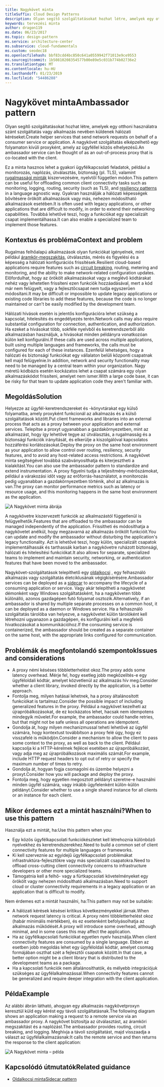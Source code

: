 ```yaml
---
title: Nagykövet minta
titleSuffix: Cloud Design Patterns
description: Olyan segítő szolgáltatásokat hozhat létre, amelyek egy otthoni használatra szánt szolgáltatás vagy alkalmazás nevében küldenek hálózati kéréseket.
keywords: tervezési minta
author: dragon119
ms.date: 06/23/2017
ms.topic: design-pattern
ms.service: architecture-center
ms.subservice: cloud-fundamentals
ms.custom: seodec18
ms.openlocfilehash: bbf83cdd4bc850c641a0559942f71013e9ce9553
ms.sourcegitcommit: 1b50810208354577b00e89e5c031b774b02736e2
ms.translationtype: MT
ms.contentlocale: hu-HU
ms.lasthandoff: 01/23/2019
ms.locfileid: "54486288"
---
```

# <a name="ambassador-pattern"></a><span data-ttu-id="e4fc0-104">Nagykövet minta</span><span class="sxs-lookup"><span data-stu-id="e4fc0-104">Ambassador pattern</span></span>

<span data-ttu-id="e4fc0-105">Olyan segítő szolgáltatásokat hozhat létre, amelyek egy otthoni használatra szánt szolgáltatás vagy alkalmazás nevében küldenek hálózati kéréseket.</span><span class="sxs-lookup"><span data-stu-id="e4fc0-105">Create helper services that send network requests on behalf of a consumer service or application.</span></span> <span data-ttu-id="e4fc0-106">A nagykövet szolgáltatás elképzelhető egy folyamaton kívüli proxyként, amely az ügyféllel közös elhelyezésű.</span><span class="sxs-lookup"><span data-stu-id="e4fc0-106">An ambassador service can be thought of as an out-of-process proxy that is co-located with the client.</span></span>

<span data-ttu-id="e4fc0-107">Ez a minta hasznos lehet a gyakori ügyfélkapcsolati feladatok, például a monitorozás, naplózás, útválasztás, biztonság (pl. TLS), valamint [rugalmassági minták][resiliency-patterns] kiszervezésére, nyelvtől független módon.</span><span class="sxs-lookup"><span data-stu-id="e4fc0-107">This pattern can be useful for offloading common client connectivity tasks such as monitoring, logging, routing, security (such as TLS), and [resiliency patterns][resiliency-patterns] in a language agnostic way.</span></span> <span data-ttu-id="e4fc0-108">Gyakran használják a hálózati képességek bővítésére örökölt alkalmazások vagy más, nehezen módosítható alkalmazások esetében.</span><span class="sxs-lookup"><span data-stu-id="e4fc0-108">It is often used with legacy applications, or other applications that are difficult to modify, in order to extend their networking capabilities.</span></span> <span data-ttu-id="e4fc0-109">Továbbá lehetővé teszi, hogy a funkciókat egy specializált csapat implementálhassa.</span><span class="sxs-lookup"><span data-stu-id="e4fc0-109">It can also enable a specialized team to implement those features.</span></span>

## <a name="context-and-problem"></a><span data-ttu-id="e4fc0-110">Kontextus és probléma</span><span class="sxs-lookup"><span data-stu-id="e4fc0-110">Context and problem</span></span>

<span data-ttu-id="e4fc0-111">Rugalmas felhőalapú alkalmazások olyan funkciókat igényelnek, mint például [áramkör-megszakítás](./circuit-breaker.md), útválasztás, mérés és figyelési és a képesség a hálózati konfigurációs frissítések.</span><span class="sxs-lookup"><span data-stu-id="e4fc0-111">Resilient cloud-based applications require features such as [circuit breaking](./circuit-breaker.md), routing, metering and monitoring, and the ability to make network-related configuration updates.</span></span> <span data-ttu-id="e4fc0-112">Előfordulhat, hogy az örökölt alkalmazásokat vagy a meglévő kódtárakat nehéz vagy lehetetlen frissíteni ezen funkciók hozzáadásával, mert a kód már nem felügyelt, vagy a fejlesztőcsapat nem tudja egyszerűen módosítani.</span><span class="sxs-lookup"><span data-stu-id="e4fc0-112">It may be difficult or impossible to update legacy applications or existing code libraries to add these features, because the code is no longer maintained or can't be easily modified by the development team.</span></span>

<span data-ttu-id="e4fc0-113">Hálózati hívások esetén is jelentős konfigurációra lehet szükség a kapcsolat, hitelesítés és engedélyezés terén.</span><span class="sxs-lookup"><span data-stu-id="e4fc0-113">Network calls may also require substantial configuration for connection, authentication, and authorization.</span></span> <span data-ttu-id="e4fc0-114">Ha ezeket a hívásokat több, sokféle nyelvből és keretrendszerből álló alkalmazásban használjuk, a hívásokat minden példányra vonatkozóan külön kell konfigurálni.</span><span class="sxs-lookup"><span data-stu-id="e4fc0-114">If these calls are used across multiple applications, built using multiple languages and frameworks, the calls must be configured for each of these instances.</span></span> <span data-ttu-id="e4fc0-115">Ezenfelül lehetséges, hogy a hálózati és biztonsági funkciókat egy vállalaton belüli központi csapatnak kell majd felügyelnie.</span><span class="sxs-lookup"><span data-stu-id="e4fc0-115">In addition, network and security functionality may need to be managed by a central team within your organization.</span></span> <span data-ttu-id="e4fc0-116">Nagy méretű kódbázis esetén kockázatos lehet a csapat számára egy olyan alkalmazáskódot frissíteni, amelyet nem ismer.</span><span class="sxs-lookup"><span data-stu-id="e4fc0-116">With a large code base, it can be risky for that team to update application code they aren't familiar with.</span></span>

## <a name="solution"></a><span data-ttu-id="e4fc0-117">Megoldás</span><span class="sxs-lookup"><span data-stu-id="e4fc0-117">Solution</span></span>

<span data-ttu-id="e4fc0-118">Helyezze az ügyfél-keretrendszereket és -könyvtárakat egy külső folyamatba, amely proxyként funkcionál az alkalmazás és a külső szolgáltatások között.</span><span class="sxs-lookup"><span data-stu-id="e4fc0-118">Put client frameworks and libraries into an external process that acts as a proxy between your application and external services.</span></span> <span data-ttu-id="e4fc0-119">Telepítse a proxyt ugyanabban a gazdakörnyezetben, mint az alkalmazást, hogy így lehetővé tegye az útválasztás, a rugalmasság és a biztonsági funkciók irányítását, és elkerülje a kiszolgálóval kapcsolatos hozzáférési korlátozásokat.</span><span class="sxs-lookup"><span data-stu-id="e4fc0-119">Deploy the proxy on the same host environment as your application to allow control over routing, resiliency, security features, and to avoid any host-related access restrictions.</span></span> <span data-ttu-id="e4fc0-120">A nagykövet minta segítségével továbbá szabványosíthatja és kiterjesztheti a kialakítást.</span><span class="sxs-lookup"><span data-stu-id="e4fc0-120">You can also use the ambassador pattern to standardize and extend instrumentation.</span></span> <span data-ttu-id="e4fc0-121">A proxy figyelni tudja a teljesítmény-mérőszámokat, például a várakozási időt vagy az erőforrás-használatot, a monitorozás pedig ugyanabban a gazdakörnyezetben történik, ahol az alkalmazás is van.</span><span class="sxs-lookup"><span data-stu-id="e4fc0-121">The proxy can monitor performance metrics such as latency or resource usage, and this monitoring happens in the same host environment as the application.</span></span>

![A Nagykövet minta ábrája](./_images/ambassador.png)

<span data-ttu-id="e4fc0-123">A nagykövetre kiszervezett funkciók az alkalmazástól függetlenül is felügyelhetők.</span><span class="sxs-lookup"><span data-stu-id="e4fc0-123">Features that are offloaded to the ambassador can be managed independently of the application.</span></span> <span data-ttu-id="e4fc0-124">Frissítheti és módosíthatja a nagykövetet anélkül, hogy megzavarná az alkalmazás örökölt funkcióit.</span><span class="sxs-lookup"><span data-stu-id="e4fc0-124">You can update and modify the ambassador without disturbing the application's legacy functionality.</span></span> <span data-ttu-id="e4fc0-125">Azt is lehetővé teszi, hogy külön, specializált csapatok implementálhassák és tarthassák karban a nagykövetre ruházott biztonsági, hálózati és hitelesítési funkciókat.</span><span class="sxs-lookup"><span data-stu-id="e4fc0-125">It also allows for separate, specialized teams to implement and maintain security, networking, or authentication features that have been moved to the ambassador.</span></span>

<span data-ttu-id="e4fc0-126">Nagykövet-szolgáltatások telepíthető egy [oldalkocsi](./sidecar.md) , egy felhasználó alkalmazás vagy szolgáltatás életciklusának végigkísérésére.</span><span class="sxs-lookup"><span data-stu-id="e4fc0-126">Ambassador services can be deployed as a [sidecar](./sidecar.md) to accompany the lifecycle of a consuming application or service.</span></span> <span data-ttu-id="e4fc0-127">Vagy akár telepítheti a nagykövetet démonként vagy Windows szolgáltatásként, ha a nagyköveten több különálló, azonos gazdagépen futó folyamat osztozik.</span><span class="sxs-lookup"><span data-stu-id="e4fc0-127">Alternatively, if an ambassador is shared by multiple separate processes on a common host, it can be deployed as a daemon or Windows service.</span></span> <span data-ttu-id="e4fc0-128">Ha a felhasználó szolgáltatás tárolóba van helyezve, a nagykövetet külön tárolóként kell létrehozni ugyanazon a gazdagépen, és konfigurálni kell a megfelelő hivatkozásokat a kommunikációhoz.</span><span class="sxs-lookup"><span data-stu-id="e4fc0-128">If the consuming service is containerized, the ambassador should be created as a separate container on the same host, with the appropriate links configured for communication.</span></span>

## <a name="issues-and-considerations"></a><span data-ttu-id="e4fc0-129">Problémák és megfontolandó szempontok</span><span class="sxs-lookup"><span data-stu-id="e4fc0-129">Issues and considerations</span></span>

- <span data-ttu-id="e4fc0-130">A proxy némi késéses többletterhelést okoz.</span><span class="sxs-lookup"><span data-stu-id="e4fc0-130">The proxy adds some latency overhead.</span></span> <span data-ttu-id="e4fc0-131">Mérje fel, hogy esetleg jobb megközelítés-e egy ügyféloldali kódtár, amelyet közvetlenül az alkalmazás hív meg.</span><span class="sxs-lookup"><span data-stu-id="e4fc0-131">Consider whether a client library, invoked directly by the application, is a better approach.</span></span>
- <span data-ttu-id="e4fc0-132">Fontolja meg, milyen hatásai lehetnek, ha a proxy általánosított funkciókat is tartalmaz.</span><span class="sxs-lookup"><span data-stu-id="e4fc0-132">Consider the possible impact of including generalized features in the proxy.</span></span> <span data-ttu-id="e4fc0-133">Például a nagykövet kezelheti az újrapróbálkozásokat, de ez kockázatos lehet, hacsak nem idempotens mindegyik művelet.</span><span class="sxs-lookup"><span data-stu-id="e4fc0-133">For example, the ambassador could handle retries, but that might not be safe unless all operations are idempotent.</span></span>
- <span data-ttu-id="e4fc0-134">Gondolja át, hogy milyen mechanizmussal teheti lehetővé az ügyfél számára, hogy kontextust továbbítson a proxy felé úgy, hogy ez visszafelé is működjön.</span><span class="sxs-lookup"><span data-stu-id="e4fc0-134">Consider a mechanism to allow the client to pass some context to the proxy, as well as back to the client.</span></span> <span data-ttu-id="e4fc0-135">Például kapcsolja ki a HTTP-kérelmek fejlécei esetében az újrapróbálkozást, vagy adja meg az újrapróbálkozások maximális számát.</span><span class="sxs-lookup"><span data-stu-id="e4fc0-135">For example, include HTTP request headers to opt out of retry or specify the maximum number of times to retry.</span></span>
- <span data-ttu-id="e4fc0-136">Gondolja át, hogyan fogja csomagolni és üzembe helyezni a proxyt.</span><span class="sxs-lookup"><span data-stu-id="e4fc0-136">Consider how you will package and deploy the proxy.</span></span>
- <span data-ttu-id="e4fc0-137">Fontolja meg, hogy egyetlen megosztott példányt szeretne-e használni minden ügyfél számára, vagy inkább ügyfelenként külön-külön példányt.</span><span class="sxs-lookup"><span data-stu-id="e4fc0-137">Consider whether to use a single shared instance for all clients or an instance for each client.</span></span>

## <a name="when-to-use-this-pattern"></a><span data-ttu-id="e4fc0-138">Mikor érdemes ezt a mintát használni?</span><span class="sxs-lookup"><span data-stu-id="e4fc0-138">When to use this pattern</span></span>

<span data-ttu-id="e4fc0-139">Használja ezt a mintát, ha:</span><span class="sxs-lookup"><span data-stu-id="e4fc0-139">Use this pattern when you:</span></span>

- <span data-ttu-id="e4fc0-140">Egy közös ügyfélkapcsolati funkciókészletet kell létrehoznia különböző nyelvekhez és keretrendszerekhez.</span><span class="sxs-lookup"><span data-stu-id="e4fc0-140">Need to build a common set of client connectivity features for multiple languages or frameworks.</span></span>
- <span data-ttu-id="e4fc0-141">Ki kell szerveznie az egyidejű ügyfélkapcsolati problémákat infrastruktúra-fejlesztőkre vagy más specializált csapatokra.</span><span class="sxs-lookup"><span data-stu-id="e4fc0-141">Need to offload cross-cutting client connectivity concerns to infrastructure developers or other more specialized teams.</span></span>
- <span data-ttu-id="e4fc0-142">Támogatnia kell a felhő- vagy a fürtkapcsolati követelményeket egy örökölt vagy nehezen módosítható alkalmazásban.</span><span class="sxs-lookup"><span data-stu-id="e4fc0-142">Need to support cloud or cluster connectivity requirements in a legacy application or an application that is difficult to modify.</span></span>

<span data-ttu-id="e4fc0-143">Nem érdemes ezt a mintát használni, ha:</span><span class="sxs-lookup"><span data-stu-id="e4fc0-143">This pattern may not be suitable:</span></span>

- <span data-ttu-id="e4fc0-144">A hálózati kérések késései kritikus következményekkel járnak.</span><span class="sxs-lookup"><span data-stu-id="e4fc0-144">When network request latency is critical.</span></span> <span data-ttu-id="e4fc0-145">A proxy némi többletterhelést okoz (habár minimális mértékben), és ez esetenként befolyásolhatja az alkalmazás működését.</span><span class="sxs-lookup"><span data-stu-id="e4fc0-145">A proxy will introduce some overhead, although minimal, and in some cases this may affect the application.</span></span>
- <span data-ttu-id="e4fc0-146">Ha az ügyfélkapcsolati funkciókat egyetlen nyelv használja.</span><span class="sxs-lookup"><span data-stu-id="e4fc0-146">When client connectivity features are consumed by a single language.</span></span> <span data-ttu-id="e4fc0-147">Ebben az esetben jobb megoldás lehet egy ügyféloldali kódtár, amelyet csomag formájában oszthat szét a fejlesztői csapatok között.</span><span class="sxs-lookup"><span data-stu-id="e4fc0-147">In that case, a better option might be a client library that is distributed to the development teams as a package.</span></span>
- <span data-ttu-id="e4fc0-148">Ha a kapcsolati funkciók nem általánosíthatók, és mélyebb integrációjuk szükséges az ügyfélalkalmazással.</span><span class="sxs-lookup"><span data-stu-id="e4fc0-148">When connectivity features cannot be generalized and require deeper integration with the client application.</span></span>

## <a name="example"></a><span data-ttu-id="e4fc0-149">Példa</span><span class="sxs-lookup"><span data-stu-id="e4fc0-149">Example</span></span>

<span data-ttu-id="e4fc0-150">Az alábbi ábrán látható, ahogyan egy alkalmazás nagykövetproxyn keresztül küld egy kérést egy távoli szolgáltatásnak.</span><span class="sxs-lookup"><span data-stu-id="e4fc0-150">The following diagram shows an application making a request to a remote service via an ambassador proxy.</span></span> <span data-ttu-id="e4fc0-151">A nagykövet biztosítja az útválasztást, az áramköri megszakítást és a naplózást.</span><span class="sxs-lookup"><span data-stu-id="e4fc0-151">The ambassador provides routing, circuit breaking, and logging.</span></span> <span data-ttu-id="e4fc0-152">Meghívja a távoli szolgáltatást, majd visszaadja a választ az ügyfélalkalmazásnak:</span><span class="sxs-lookup"><span data-stu-id="e4fc0-152">It calls the remote service and then returns the response to the client application:</span></span>

![A Nagykövet minta – példa](./_images/ambassador-example.png)

## <a name="related-guidance"></a><span data-ttu-id="e4fc0-154">Kapcsolódó útmutatók</span><span class="sxs-lookup"><span data-stu-id="e4fc0-154">Related guidance</span></span>

- [<span data-ttu-id="e4fc0-155">Oldalkocsi minta</span><span class="sxs-lookup"><span data-stu-id="e4fc0-155">Sidecar pattern</span></span>](./sidecar.md)

<!-- links -->

[resiliency-patterns]: ./category/resiliency.md
